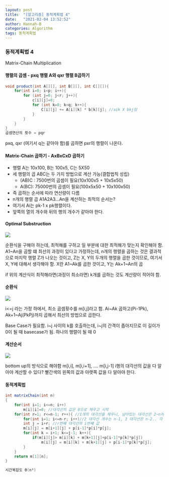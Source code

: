```yaml
---
layout: post
title:  "[알고리즘] 동적계획법 4"
date:   "2021-02-04 13:52:52"
author: Hannah-B
categories: Algorithm
tags: 동적계획법
---
```


### 동적계획법 4

Matrix-Chain Multiplication

#### 행렬의 곱셈 - pxq 행렬 A와 qxr 행렬 B곱하기

```java
void product(int A[][], int B[][], int C[][]){
	for(int i=0; i<p; i++){
		for (int j=0; j<r; j++){
			c[i][j]=0;
			for (int k=0; k<q; k++){
				C[i][j] += A[i][k] * b[k][j]; //aik X bkj임
			}
		}
	}
}
곱셈연산의 횟수 = pqr
```

pxq, qxr (여기서 q는 같아야 함)를 곱하면  pxr의 행렬이 나온다.



#### Matrix-Chain 곱하기 - AxBxCxD 곱하기

- 행렬 A는 10x100, B는 100x5, C는 5X50
- 세 행렬의 곱 ABC는 두 가지 방법으로 계산 가능(결합법칙 성립)
  - (AB)C : 7500번의 곱셈이 필요(10x100x5 + 10x5x50)
  - A(BC): 75000번의 곱셈이 필요(100x5x50 + 10x100x50) 
- 즉 곱하는 순서에 따라 연산량이 다름
- n개의 행렬 곱 A1A2A3...An을 계산하는 최적의 순서는?
- 여기서 Ai는 pk-1 x pk행렬이다.
- 앞쪽의 열의 개수와 뒤의 행의 개수가 같아야 한다. 

#### Optimal Substruction

![](/assets/Algorithm/short/dp4-1.PNG)

순환식을 구해야 하는데, 최적해를 구하고 일 부분에 대한 최적해가 맞는지 확인해야 함.
A1~An을 곱할 떄 최선의 과정이 있다고 가정하는데, n개의 행렬을 곱하는 것은 결과적으로 마지막 행렬 Z가 나오는 것이고, Z는 X, Y의 두개의 행렬을 곱한 것이므로, 여기서 X, Y에 대해서 생각해야 함.
X란 A1~Ak를 곱한 것이고, Y는 Ak+1~An의 곱

if 위의 계산식이 최적해라면(과정이 최소라면) k개를 곱하는 것도 계산량이 적어야 함.

#### 순환식

![](/assets/Algorithm/short/dp4-2.PNG)

i<=j 라는 가정 하에서, 최소 곱셈횟수를 m[i,j]라고 함.
Ai~Ak 곱하고(Pi-1Pk), Ak+1~Aj(PkPj)까지 곱해서 최선의 방법으로 곱한다.

Base Case가 필요함. 
i~j 사이의 k를 호출하는데, i~j의 간격이 좁아지므로 이 길이가 0이 될 때 basecase가 됨.
하나의 행렬이 될 때 0

#### 계산순서

![](/assets/Algorithm/short/dp4-3.PNG)

bottom up의 방식으로 해야함
m[i,i], m[i,i+1], .... m[i,j-1]
i행의 대각선의 값을 다 알아야 계산할 수 있다?
빨간색의 왼쪽의 값과 아랫쪽 값을 다 알아야 한다.

#### 동적계획법

```java
int matrixChain(int n)
{
    for(int i=1; i<=n; i++)
        m[i][i]=0; //대각선의 값은 0으로 채우고 시작
    for(int r=1; r<=n-1; r++){ //1개의 대각선을 채우니, 남아있는 대각선은 2~n까지므로 n-1번 loop 돌아야함.
        for(int i=1; i<=n-r; i++)//2 대각선 개수는 n-1, 3 대각선은 n-2.. 각 대각선의 값의 개수
        int j = i+r; //r번쨰 대각선의 i번쨰 값
        m[i][j] = m[i+1][j] + p[i-1]*p[i]*p[j]; 
        for(int k = i+1; k<=j-1; k++){
            if(m[i][j]> m[i][k] + m[k+1][j]+p[i-1]*p[k]*p[j])
                m[i][j] = m[i][k] + m[k+1][j] + p[i-1]*p[k]*p[j];
        }
    }
    return m[1][n];
}

시간복잡도 Θ(n³)
```


